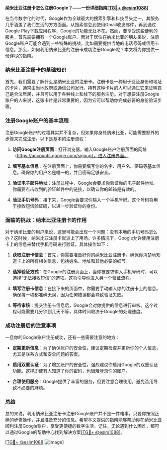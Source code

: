 **纳米比亚注册卡怎么注册Google？——一份详细指南[[TG💪+ @esim1088](https://t.me/s/esim1088)]**

在当今数字化的时代，Google作为全球最大的搜索引擎和科技巨头之一，其服务几乎涵盖了我们生活的方方面面。从搜索信息到使用Gmail收发邮件，再到通过Google Play下载应用程序，Google的功能无处不在。然而，要享受这些便利的服务，首先需要拥有一个Google账户。而对于居住在纳米比亚的朋友来说，注册Google账户可能会遇到一些特殊的挑战，比如需要提供当地的电话号码或信用卡信息。那么，如何利用纳米比亚的注册卡成功注册Google呢？本文将为你提供一份详尽的指南。

### 纳米比亚注册卡的基础知识

首先，我们需要了解什么是纳米比亚的注册卡。注册卡是一种用于验证身份和地址的卡片，通常由当地政府或通信公司发行。持有这种卡片的人可以通过它来证明自己是合法居民，并且可以用于各种线上和线下的服务注册。对于想要注册Google账户的人来说，这张卡片是非常重要的，因为它可以帮助你完成必要的身份验证步骤。

### 注册Google账户的基本流程

注册Google账户的过程其实并不复杂，但如果你身处纳米比亚，可能需要额外的步骤来完成注册。以下是基本的注册流程：

1. **访问Google注册页面**：打开浏览器，输入Google账户注册页面的网址（https://accounts.google.com/signup），进入注册界面。
   
2. **填写基本信息**：在注册页面上，你需要填写你的名字、用户名、密码等基本信息。确保你的用户名是唯一的，并且密码足够安全。

3. **验证电子邮件地址**：注册过程中，Google会要求你验证你的电子邮件地址。你需要点击收到的验证邮件中的链接，以确认你的邮箱是有效的。

4. **验证手机号码**：接下来，Google会要求你输入一个手机号码。这个号码将用于接收短信验证码，以进一步验证你的身份。

### 面临的挑战：纳米比亚注册卡的作用

对于纳米比亚的用户来说，这里可能会出现一个问题：没有本地的手机号码怎么办？这时候，纳米比亚注册卡就派上了用场。许多情况下，Google允许使用注册卡上的信息来替代手机号码进行验证。具体操作如下：

1. **获取注册卡信息**：首先，你需要准备好你的纳米比亚注册卡。确保你清楚地知道卡上的所有相关信息，包括姓名、地址和其他必要的细节。

2. **选择验证方式**：在Google的注册页面上，当你被要求输入手机号码时，可以选择“无法接收短信”的选项。这将引导你进入另一个验证流程。

3. **填写注册卡信息**：在接下来的页面中，你需要手动输入你的注册卡上的信息。确保每一项都准确无误，因为任何错误都会导致验证失败。

4. **等待审核**：提交注册卡信息后，Google会对你提供的信息进行审核。这个过程可能需要几分钟到几天不等，具体时间取决于Google的处理速度。

### 成功注册后的注意事项

一旦你的Google账户注册成功，还有一些需要注意的地方：

- **定期更新信息**：为了确保账户的安全性，建议定期检查并更新你的个人信息，尤其是联系方式和安全问题的答案。

- **启用双重认证**：为了增加账户的安全性，强烈建议你启用Google的双重认证功能。这样即使有人知道了你的密码，也很难登录你的账户。

- **合理使用服务**：Google提供了丰富的服务，但要注意合理使用，避免滥用导致不必要的麻烦。

### 总结

总的来说，利用纳米比亚注册卡注册Google账户并不是一件难事，只要你按照正确的步骤操作，并且准备充分的信息。希望本文提供的指南能够帮助你在纳米比亚顺利注册Google账户，享受更便捷的数字生活。记住，无论遇到什么困难，都可以通过Google的帮助中心找到解决方案[[TG💪+ @esim1088](https://t.me/s/esim1088)]。

[[TG💪+ @esim1088](https://t.me/s/esim1088) ![Image](https://i.postimg.cc/4NQfJmqS/Snipaste-2025-05-13-00-14-12.png)]